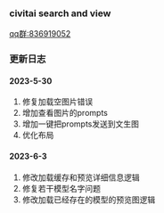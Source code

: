 ### civitai search and view
[qq群:836919052](http://qm.qq.com/cgi-bin/qm/qr?_wv=1027&k=pUm4cO27AWmAKsqCISIky-A2zwiZKApO&authKey=VT1kyhD%2FqjVcrDHswW1hXxeHVJcQ4%2FjYrnJKy5bsrBdt1JxeASgLQg8tF2CAm0tI&noverify=0&group_code=836919052)

### 更新日志
#### 2023-5-30  
1. 修复加载空图片错误
2. 增加查看图片的prompts
3. 增加一键把prompts发送到文生图
4. 优化布局

#### 2023-6-3
1. 修改加载缓存和预览详细信息逻辑
2. 修复若干模型名字问题
3. 修改加载已经存在的模型的预览图逻辑